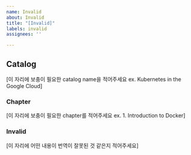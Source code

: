 ```yaml
---
name: Invalid
about: Invalid
title: "[Invalid]"
labels: invalid
assignees: ''

---
```


## Catalog
[이 자리에 보충이 필요한 catalog name을 적어주세요 ex. Kubernetes in the Google Cloud]

### Chapter
[이 자리에 보충이 필요한 chapter를 적어주세요 ex. 1. Introduction to Docker]

### Invalid
[이 자리에 어떤 내용이 번역이 잘못된 것 같은지 적어주세요]
